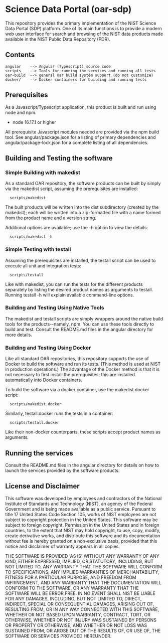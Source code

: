 # Science Data Portal (oar-sdp)

This repository provides the primary implementation of the NIST Science Data Portal (SDP) platform.  One of its main functions is to provide a modern web user interface for search and browsing of the NIST data products made available in the NIST Public Data Repository (PDR).

## Contents
```
angular    --> Angular (Typescript) source code
scripts    --> Tools for running the services and running all tests
oar-build  --> general oar build system support (do not customize)
docker/    --> Docker containers for building and running tests
```
## Prerequisites

As a Javascript/Typescript application, this product is built and run using node and npm. 
*	node 16.17.1 or higher

All prerequisite Javascript modules needed are provided via the npm build tool. See angular/package.json for a listing of primary dependencies and angular/package-lock.json for a complete listing of all dependencies.

## Building and Testing the software

### Simple Building with makedist

As a standard OAR repository, the software products can be built by simply via the makedist script, assuming the prerequisites are installed:
```
  scripts/makedist
```
The built products will be written into the dist subdirectory (created by the makedist); each will be written into a zip-formatted file with a name formed from the product name and a version string.

Additional options are available; use the -h option to view the details:
```
  scripts/makedist -h
```
### Simple Testing with testall

Assuming the prerequisites are installed, the testall script can be used to execute all unit and integration tests:
```
  scripts/testall
```
Like with makedist, you can run the tests for the different products separately by listing the desired product names as arguments to testall. Running testall -h will explain available command-line options.

### Building and Testing Using Native Tools

The makedist and testall scripts are simply wrappers around the native build tools for the products--namely, npm. You can use these tools directly to build and test. Consult the README.md files in the angular directory for more details.

### Building and Testing Using Docker

Like all standard OAR repositories, this repository supports the use of Docker to build the software and run its tests. (This method is used at NIST in production operations.) The advantage of the Docker method is that it is not necessary to first install the prerequisites; this are installed automatically into Docker containers.

To build the software via a docker container, use the makedist.docker script:
```
  scripts/makedist.docker
```
Similarly, testall.docker runs the tests in a container:
```
  scripts/testall.docker
```
Like their non-docker counterparts, these scripts accept product names as arguments.

## Running the services

Consult the README.md files in the angular directory for details on how to launch the services provided by the software products.

## License and Disclaimer
This software was developed by employees and contractors of the National Institute of Standards and Technology (NIST), an agency of the Federal Government and is being made available as a public service. Pursuant to title 17 United States Code Section 105, works of NIST employees are not subject to copyright protection in the United States. This software may be subject to foreign copyright. Permission in the United States and in foreign countries, to the extent that NIST may hold copyright, to use, copy, modify, create derivative works, and distribute this software and its documentation without fee is hereby granted on a non-exclusive basis, provided that this notice and disclaimer of warranty appears in all copies.

THE SOFTWARE IS PROVIDED 'AS IS' WITHOUT ANY WARRANTY OF ANY KIND, EITHER EXPRESSED, IMPLIED, OR STATUTORY, INCLUDING, BUT NOT LIMITED TO, ANY WARRANTY THAT THE SOFTWARE WILL CONFORM TO SPECIFICATIONS, ANY IMPLIED WARRANTIES OF MERCHANTABILITY, FITNESS FOR A PARTICULAR PURPOSE, AND FREEDOM FROM INFRINGEMENT, AND ANY WARRANTY THAT THE DOCUMENTATION WILL CONFORM TO THE SOFTWARE, OR ANY WARRANTY THAT THE SOFTWARE WILL BE ERROR FREE. IN NO EVENT SHALL NIST BE LIABLE FOR ANY DAMAGES, INCLUDING, BUT NOT LIMITED TO, DIRECT, INDIRECT, SPECIAL OR CONSEQUENTIAL DAMAGES, ARISING OUT OF, RESULTING FROM, OR IN ANY WAY CONNECTED WITH THIS SOFTWARE, WHETHER OR NOT BASED UPON WARRANTY, CONTRACT, TORT, OR OTHERWISE, WHETHER OR NOT INJURY WAS SUSTAINED BY PERSONS OR PROPERTY OR OTHERWISE, AND WHETHER OR NOT LOSS WAS SUSTAINED FROM, OR AROSE OUT OF THE RESULTS OF, OR USE OF, THE SOFTWARE OR SERVICES PROVIDED HEREUNDER.

